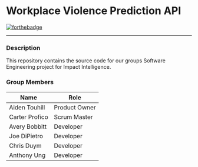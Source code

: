 # Workplace Violence Prediction API

[![forthebadge](https://forthebadge.com/images/badges/made-with-python.svg)](https://forthebadge.com)

---

### Description

This repository contains the source code for our groups Software Engineering project for Impact Intelligence.

### Group Members

| Name           |  Role         |
|----------------|---------------|
| Aiden Touhill  | Product Owner |
| Carter Profico | Scrum Master  |
| Avery Bobbitt  | Developer     |
| Joe DiPietro   | Developer     |
| Chris Duym     | Developer     |
| Anthony Ung    | Developer     |
